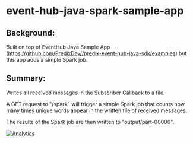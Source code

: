 # event-hub-java-spark-sample-app

## Background:
Built on top of EventHub Java Sample App (https://github.com/PredixDev//predix-event-hub-java-sdk/examples) but this app adds a simple Spark job.

## Summary:
Writes all received messages in the Subscriber Callback to a file.

A GET request to "/spark" will trigger a simple Spark job that counts how many times unique words appear in the written file of received messages.

The results of the Spark job are then written to "output/part-00000".


[![Analytics](https://ga-beacon.appspot.com/UA-82773213-1/predix-event-hub-sdk/readme?pixel)](https://github.com/PredixDev)